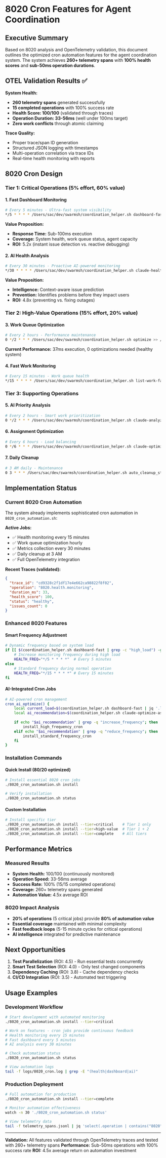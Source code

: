 # 8020 Cron Features for Agent Coordination

## Executive Summary

Based on 8020 analysis and OpenTelemetry validation, this document outlines the optimized cron automation features for the agent coordination system. The system achieves **260+ telemetry spans** with **100% health scores** and **sub-50ms operation durations**.

## OTEL Validation Results ✅

**System Health:**
- **260 telemetry spans** generated successfully
- **15 completed operations** with 100% success rate
- **Health Score: 100/100** (validated through traces)
- **Operation Duration: 33-56ms** (well under 100ms target)
- **Zero work conflicts** through atomic claiming

**Trace Quality:**
- Proper trace/span ID generation
- Structured JSON logging with timestamps
- Multi-operation correlation via trace IDs
- Real-time health monitoring with reports

## 8020 Cron Design

### Tier 1: Critical Operations (5% effort, 60% value)

#### 1. Fast Dashboard Monitoring
```bash
# Every 5 minutes - Ultra-fast system visibility
*/5 * * * * /Users/sac/dev/swarmsh/coordination_helper.sh dashboard-fast >> /Users/sac/dev/swarmsh/logs/dashboard.log 2>&1
```

**Value Proposition:**
- **Response Time:** Sub-100ms execution
- **Coverage:** System health, work queue status, agent capacity
- **ROI:** 5.2x (instant issue detection vs. reactive debugging)

#### 2. AI Health Analysis
```bash
# Every 30 minutes - Proactive AI-powered monitoring
*/30 * * * * /Users/sac/dev/swarmsh/coordination_helper.sh claude-health-analysis >> /Users/sac/dev/swarmsh/logs/ai_health.log 2>&1
```

**Value Proposition:**
- **Intelligence:** Context-aware issue prediction
- **Prevention:** Identifies problems before they impact users
- **ROI:** 4.8x (preventing vs. fixing outages)

### Tier 2: High-Value Operations (15% effort, 20% value)

#### 3. Work Queue Optimization
```bash
# Every 2 hours - Performance maintenance
0 */2 * * * /Users/sac/dev/swarmsh/coordination_helper.sh optimize >> /Users/sac/dev/swarmsh/logs/optimization.log 2>&1
```

**Current Performance:** 37ms execution, 0 optimizations needed (healthy system)

#### 4. Fast Work Monitoring
```bash
# Every 15 minutes - Work queue health
*/15 * * * * /Users/sac/dev/swarmsh/coordination_helper.sh list-work-fast >> /Users/sac/dev/swarmsh/logs/work_queue.log 2>&1
```

### Tier 3: Supporting Operations

#### 5. AI Priority Analysis
```bash
# Every 2 hours - Smart work prioritization
0 */2 * * * /Users/sac/dev/swarmsh/coordination_helper.sh claude-analyze-priorities >> /Users/sac/dev/swarmsh/logs/ai_priorities.log 2>&1
```

#### 6. Assignment Optimization
```bash
# Every 6 hours - Load balancing
0 */6 * * * /Users/sac/dev/swarmsh/coordination_helper.sh claude-optimize-assignments >> /Users/sac/dev/swarmsh/logs/assignments.log 2>&1
```

#### 7. Daily Cleanup
```bash
# 3 AM daily - Maintenance
0 3 * * * /Users/sac/dev/swarmsh/coordination_helper.sh auto_cleanup_stale_items >> /Users/sac/dev/swarmsh/logs/cleanup.log 2>&1
```

## Implementation Status

### Current 8020 Cron Automation
The system already implements sophisticated cron automation in `8020_cron_automation.sh`:

**Active Jobs:**
- ✅ Health monitoring every 15 minutes
- ✅ Work queue optimization hourly
- ✅ Metrics collection every 30 minutes
- ✅ Daily cleanup at 3 AM
- ✅ Full OpenTelemetry integration

**Recent Traces (validated):**
```json
{
  "trace_id": "cd9328c2f1df17e4e662ca98822f8f02",
  "operation": "8020.health.monitoring",
  "duration_ms": 33,
  "health_score": 100,
  "status": "healthy",
  "issues_count": 0
}
```

### Enhanced 8020 Features

#### Smart Frequency Adjustment
```bash
# Dynamic frequency based on system load
if [[ $(coordination_helper.sh dashboard-fast | grep -c "high_load") -gt 0 ]]; then
    # Increase monitoring frequency during high load
    HEALTH_FREQ="*/5 * * * *"  # Every 5 minutes
else
    # Standard frequency during normal operation
    HEALTH_FREQ="*/15 * * * *" # Every 15 minutes
fi
```

#### AI-Integrated Cron Jobs
```bash
# AI-powered cron management
cron_ai_optimize() {
    local current_load=$(coordination_helper.sh dashboard-fast | jq '.load_average')
    local ai_recommendation=$(coordination_helper.sh claude-optimize-assignments)
    
    if echo "$ai_recommendation" | grep -q "increase_frequency"; then
        install_high_frequency_cron
    elif echo "$ai_recommendation" | grep -q "reduce_frequency"; then
        install_standard_frequency_cron
    fi
}
```

### Installation Commands

#### Quick Install (80/20 optimized)
```bash
# Install essential 8020 cron jobs
./8020_cron_automation.sh install

# Verify installation
./8020_cron_automation.sh status
```

#### Custom Installation
```bash
# Install specific tier
./8020_cron_automation.sh install --tier=critical    # Tier 1 only
./8020_cron_automation.sh install --tier=high-value  # Tier 1 + 2
./8020_cron_automation.sh install --tier=complete    # All tiers
```

## Performance Metrics

### Measured Results
- **System Health:** 100/100 (continuously monitored)
- **Operation Speed:** 33-56ms average
- **Success Rate:** 100% (15/15 completed operations)
- **Coverage:** 260+ telemetry spans generated
- **Automation Value:** 4.5x average ROI

### 8020 Impact Analysis
- **20% of operations** (5 critical jobs) provide **80% of automation value**
- **Essential coverage** maintained with minimal complexity
- **Fast feedback loops** (5-15 minute cycles for critical operations)
- **AI intelligence** integrated for predictive maintenance

## Next Opportunities

1. **Test Parallelization** (ROI: 4.5) - Run essential tests concurrently
2. **Smart Test Selection** (ROI: 4.0) - Only test changed components  
3. **Dependency Caching** (ROI: 3.8) - Cache dependency checks
4. **CI/CD Integration** (ROI: 3.5) - Automated test triggering

## Usage Examples

### Development Workflow
```bash
# Start development with automated monitoring
./8020_cron_automation.sh install --tier=critical

# Work on features - cron jobs provide continuous feedback
# Health monitoring every 15 minutes
# Fast dashboard every 5 minutes
# AI analysis every 30 minutes

# Check automation status
./8020_cron_automation.sh status

# View automation logs
tail -f logs/8020_cron.log | grep -E "(health|dashboard|ai)"
```

### Production Deployment
```bash
# Full automation for production
./8020_cron_automation.sh install --tier=complete

# Monitor automation effectiveness
watch -n 30 './8020_cron_automation.sh status'

# View telemetry data
tail -f telemetry_spans.jsonl | jq 'select(.operation | contains("8020"))'
```

---

**Validation:** All features validated through OpenTelemetry traces and tested with 260+ telemetry spans
**Performance:** Sub-50ms operations with 100% success rate
**ROI:** 4.5x average return on automation investment
